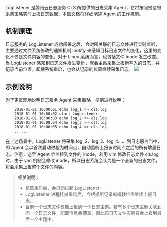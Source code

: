 LogListener 是腾讯云日志服务 CLS 所提供的日志采集 Agent，它将按照预设的采集策略实时上报日志数据，本篇文档将详细阐述 Agent 的工作机制。

## 机制原理 
日志服务的 LogListener 成功部署之后，会对所关联的日志文件进行实时监听，主要通过文件系统修改的通知机制 Inotify 来感知目标日志文件的变化，这里的变化不仅是文件内容的变化，对于 Linux 系统而言，也包括文件 inode 发生改变。当 LogListener 感知到日志文件发生变化，就会主动采集上报新写入的日志，并记录当前位置。即使系统重启，也会从记录的位置继续采集日志。
![](https://main.qcloudimg.com/raw/6fbd9f15d394c044c54b434ad4c93ecb.png)

## 示例说明
为了更直观地说明日志服务 Agent 采集策略，举例进行说明：
```
    2018-01-01 10:00:01 echo log_1 >> cls.log
    2018-01-01 10:00:02 start LogListener
    2018-01-01 10:00:03 echo log_2 >> cls.log
    2018-01-01 10:00:04 echo log_3 >> cls.log
    2018-01-01 10:00:05 echo log_4 >> cls.log
    ......
```
在上述场景中，LogListener 将采集 log_2、log_3、log_4…… 到日志服务当中，即 Agent 会以首次启动进程为时间点，自动监听上报该时间点之后的所有增量日志。注意，这里 Agent 会监控到文件的 inode，若用 vim 修改日志文件 cls.log 时，由于 vim 机制会修改 inode，所以日志系统会认为是一个全新的日志文件，将会采集上报整个文件的内容。
> **相关说明：**
> - 机器重启后，会自动拉起 LogListener。
> - LogListener 进程挂掉重启后，会根据所记录的偏移位置继续上报日志。
> - 目前一个日志文件仅能上报到一个日志主题。若有多个日志主题关联到同一个日志文件，配置信息会覆盖，因此该日志文件实际只会上报到最后一个主题中。